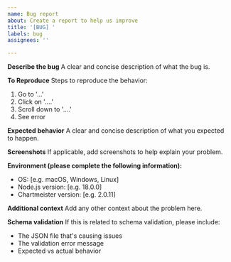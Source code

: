 ```yaml
---
name: Bug report
about: Create a report to help us improve
title: '[BUG] '
labels: bug
assignees: ''

---
```


**Describe the bug**
A clear and concise description of what the bug is.

**To Reproduce**
Steps to reproduce the behavior:
1. Go to '...'
2. Click on '....'
3. Scroll down to '....'
4. See error

**Expected behavior**
A clear and concise description of what you expected to happen.

**Screenshots**
If applicable, add screenshots to help explain your problem.

**Environment (please complete the following information):**
 - OS: [e.g. macOS, Windows, Linux]
 - Node.js version: [e.g. 18.0.0]
 - Chartmeister version: [e.g. 2.0.11]

**Additional context**
Add any other context about the problem here.

**Schema validation**
If this is related to schema validation, please include:
- The JSON file that's causing issues
- The validation error message
- Expected vs actual behavior
